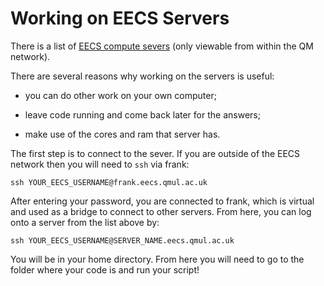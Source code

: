 # Working on EECS Servers

There is a list of [EECS compute severs](http://support.eecs.qmul.ac.uk/research-computing/compute-servers/) (only viewable from within the QM network).

There are several reasons why working on the servers is useful:

- you can do other work on your own computer;

- leave code running and come back later for the answers;

- make use of the cores and ram that server has.

The first step is to connect to the sever. If you are outside of the EECS network then you will need to `ssh` via frank: 
```
ssh YOUR_EECS_USERNAME@frank.eecs.qmul.ac.uk
```

After entering your password, you are connected to frank, which is virtual and used as a bridge to connect to other servers. From here, you can log onto a server from the list above by:
```
ssh YOUR_EECS_USERNAME@SERVER_NAME.eecs.qmul.ac.uk
```

You will be in your home directory. From here you will need to go to the folder where your code is and run your script!